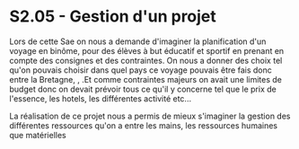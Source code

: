 <h1>S2.05 - Gestion d'un projet</h1>

<p>Lors de cette Sae on nous a demande d'imaginer la planification d'un voyage en binôme, pour des élèves à but éducatif et sportif en prenant en compte des consignes et des contraintes. On nous a donner des choix tel qu'on pouvais choisir dans quel pays ce voyage pouvais être fais donc entre la Bretagne, , .Et comme contraintes majeurs on avait une limites de budget donc on devait prévoir tous ce qu'il y concerne tel que le prix de l'essence, les hotels, les différentes activité etc...</p>
<p>La réalisation de ce projet nous a permis de mieux s'imaginer la gestion des différentes ressources qu'on a entre les mains, les ressources humaines que matérielles</p>
